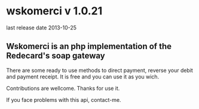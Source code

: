 wskomerci v 1.0.21
=================
last release date 2013-10-25

Wskomerci is an php implementation of the Redecard's soap gateway
-----------------------------------------------------------------

There are some ready to use methods to direct payment, reverse your debit and payment receipt.
It is free and you can use it as you wich.

Contributions are wellcome. Thanks for use it.

If you face problems with this api, contact-me.

